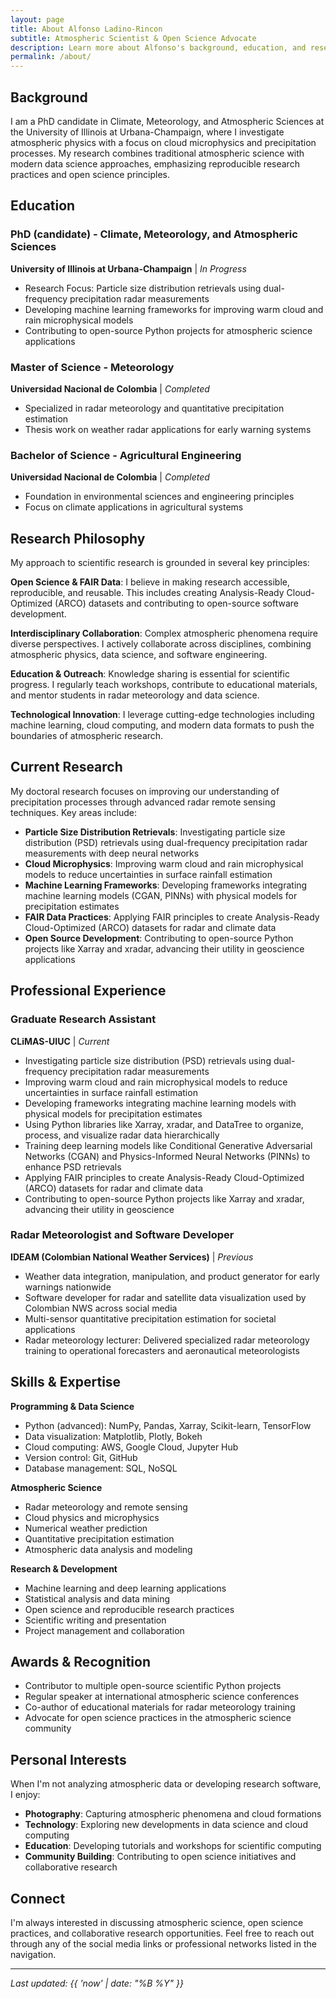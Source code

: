 ```yaml
---
layout: page
title: About Alfonso Ladino-Rincon
subtitle: Atmospheric Scientist & Open Science Advocate
description: Learn more about Alfonso's background, education, and research journey in atmospheric sciences.
permalink: /about/
---
```


## Background

I am a PhD candidate in Climate, Meteorology, and Atmospheric Sciences at the University of Illinois at Urbana-Champaign, where I investigate atmospheric physics with a focus on cloud microphysics and precipitation processes. My research combines traditional atmospheric science with modern data science approaches, emphasizing reproducible research practices and open science principles.

## Education

### PhD (candidate) - Climate, Meteorology, and Atmospheric Sciences
**University of Illinois at Urbana-Champaign** | *In Progress*
- Research Focus: Particle size distribution retrievals using dual-frequency precipitation radar measurements
- Developing machine learning frameworks for improving warm cloud and rain microphysical models
- Contributing to open-source Python projects for atmospheric science applications

### Master of Science - Meteorology
**Universidad Nacional de Colombia** | *Completed*
- Specialized in radar meteorology and quantitative precipitation estimation
- Thesis work on weather radar applications for early warning systems

### Bachelor of Science - Agricultural Engineering
**Universidad Nacional de Colombia** | *Completed*
- Foundation in environmental sciences and engineering principles
- Focus on climate applications in agricultural systems

## Research Philosophy

My approach to scientific research is grounded in several key principles:

**Open Science & FAIR Data**: I believe in making research accessible, reproducible, and reusable. This includes creating Analysis-Ready Cloud-Optimized (ARCO) datasets and contributing to open-source software development.

**Interdisciplinary Collaboration**: Complex atmospheric phenomena require diverse perspectives. I actively collaborate across disciplines, combining atmospheric physics, data science, and software engineering.

**Education & Outreach**: Knowledge sharing is essential for scientific progress. I regularly teach workshops, contribute to educational materials, and mentor students in radar meteorology and data science.

**Technological Innovation**: I leverage cutting-edge technologies including machine learning, cloud computing, and modern data formats to push the boundaries of atmospheric research.

## Current Research

My doctoral research focuses on improving our understanding of precipitation processes through advanced radar remote sensing techniques. Key areas include:

- **Particle Size Distribution Retrievals**: Investigating particle size distribution (PSD) retrievals using dual-frequency precipitation radar measurements with deep neural networks
- **Cloud Microphysics**: Improving warm cloud and rain microphysical models to reduce uncertainties in surface rainfall estimation
- **Machine Learning Frameworks**: Developing frameworks integrating machine learning models (CGAN, PINNs) with physical models for precipitation estimates
- **FAIR Data Practices**: Applying FAIR principles to create Analysis-Ready Cloud-Optimized (ARCO) datasets for radar and climate data
- **Open Source Development**: Contributing to open-source Python projects like Xarray and xradar, advancing their utility in geoscience applications

## Professional Experience

### Graduate Research Assistant
**CLiMAS-UIUC** | *Current*
- Investigating particle size distribution (PSD) retrievals using dual-frequency precipitation radar measurements
- Improving warm cloud and rain microphysical models to reduce uncertainties in surface rainfall estimation
- Developing frameworks integrating machine learning models with physical models for precipitation estimates
- Using Python libraries like Xarray, xradar, and DataTree to organize, process, and visualize radar data hierarchically
- Training deep learning models like Conditional Generative Adversarial Networks (CGAN) and Physics-Informed Neural Networks (PINNs) to enhance PSD retrievals
- Applying FAIR principles to create Analysis-Ready Cloud-Optimized (ARCO) datasets for radar and climate data
- Contributing to open-source Python projects like Xarray and xradar, advancing their utility in geoscience

### Radar Meteorologist and Software Developer
**IDEAM (Colombian National Weather Services)** | *Previous*
- Weather data integration, manipulation, and product generator for early warnings nationwide
- Software developer for radar and satellite data visualization used by Colombian NWS across social media
- Multi-sensor quantitative precipitation estimation for societal applications
- Radar meteorology lecturer: Delivered specialized radar meteorology training to operational forecasters and aeronautical meteorologists

## Skills & Expertise

**Programming & Data Science**
- Python (advanced): NumPy, Pandas, Xarray, Scikit-learn, TensorFlow
- Data visualization: Matplotlib, Plotly, Bokeh
- Cloud computing: AWS, Google Cloud, Jupyter Hub
- Version control: Git, GitHub
- Database management: SQL, NoSQL

**Atmospheric Science**
- Radar meteorology and remote sensing
- Cloud physics and microphysics
- Numerical weather prediction
- Quantitative precipitation estimation
- Atmospheric data analysis and modeling

**Research & Development**
- Machine learning and deep learning applications
- Statistical analysis and data mining
- Open science and reproducible research practices
- Scientific writing and presentation
- Project management and collaboration

## Awards & Recognition

- Contributor to multiple open-source scientific Python projects
- Regular speaker at international atmospheric science conferences
- Co-author of educational materials for radar meteorology training
- Advocate for open science practices in the atmospheric science community

## Personal Interests

When I'm not analyzing atmospheric data or developing research software, I enjoy:

- **Photography**: Capturing atmospheric phenomena and cloud formations
- **Technology**: Exploring new developments in data science and cloud computing
- **Education**: Developing tutorials and workshops for scientific computing
- **Community Building**: Contributing to open science initiatives and collaborative research

## Connect

I'm always interested in discussing atmospheric science, open science practices, and collaborative research opportunities. Feel free to reach out through any of the social media links or professional networks listed in the navigation.

---

*Last updated: {{ 'now' | date: "%B %Y" }}*